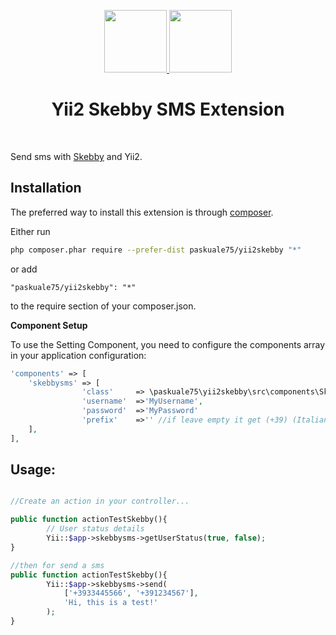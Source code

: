 <p align="center">
    <a href="https://github.com/yiisoft" target="_blank">
        <img src="https://avatars0.githubusercontent.com/u/993323" height="100px">
        </a>
    <a href="http://www.skebby.com" target="_blank">
        <img src="https://s3.eu-central-1.amazonaws.com/cdn.skebby.it/system/images/logos/logoSkebby.png" height="100px">
    </a>
    <h1 align="center">Yii2 Skebby SMS Extension</h1>
    <br>
</p>

Send sms with <a href="http://developers.skebby.it">Skebby</a> and Yii2. 


Installation
------------

The preferred way to install this extension is through [composer](http://getcomposer.org/download/).

Either run

```sh
php composer.phar require --prefer-dist paskuale75/yii2skebby "*"
```

or add

```
"paskuale75/yii2skebby": "*"
```

to the require section of your composer.json.

**Component Setup**

To use the Setting Component, you need to configure the components array in your application configuration:
```php
'components' => [
    'skebbysms' => [
                'class'     => \paskuale75\yii2skebby\src\components\Skebbysms::class,
                'username'  =>'MyUsername',
                'password'  =>'MyPassword'
                'prefix'    =>'' //if leave empty it get (+39) (Italian code)
    ],
],
```

Usage:
---------
```php

//Create an action in your controller...

public function actionTestSkebby(){
        // User status details
        Yii::$app->skebbysms->getUserStatus(true, false);
}

//then for send a sms
public function actionTestSkebby(){
        Yii::$app->skebbysms->send(
            ['+3933445566', '+391234567'],
            'Hi, this is a test!'
        );
}
```
